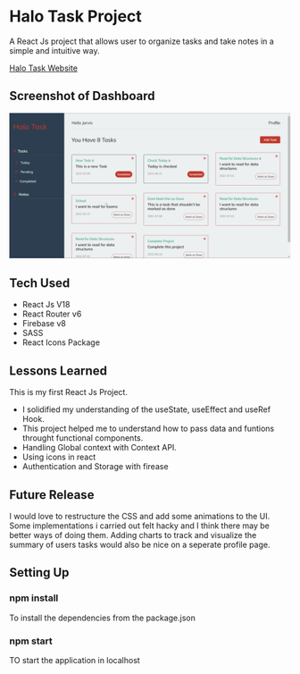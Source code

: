 # Halo Task Project

A React Js project that allows user to organize tasks and take notes in a simple and intuitive way.

[Halo Task Website](https://thehalotask.web.app/)

## Screenshot of Dashboard

![](./screenshot.png)

## Tech Used
* React Js V18
* React Router v6
* Firebase v8
* SASS
* React Icons Package

## Lessons Learned
This is my first React Js Project.
* I solidified my understanding of the useState, useEffect and useRef Hook. 
* This project helped me to understand  how to pass data and funtions throught functional components.
* Handling Global context with Context API.
* Using icons in react
* Authentication and Storage with firease

## Future Release
I would love to restructure the CSS and add some animations to the UI. Some implementations i carried out felt hacky and I think there may be better ways of doing them.
Adding charts to track and visualize the summary of users tasks would also be nice on a seperate profile page.

## Setting Up
### npm install
To install the dependencies from the package.json

### npm start
TO start the application in localhost
